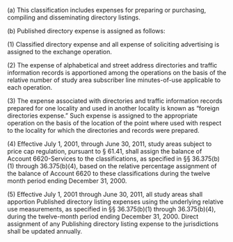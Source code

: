 (a) This classification includes expenses for preparing or purchasing, compiling and disseminating directory listings.

(b) Published directory expense is assigned as follows:

(1) Classified directory expense and all expense of soliciting advertising is assigned to the exchange operation.

(2) The expense of alphabetical and street address directories and traffic information records is apportioned among the operations on the basis of the relative number of study area subscriber line minutes-of-use applicable to each operation.

(3) The expense associated with directories and traffic information records prepared for one locality and used in another locality is known as “foreign directories expense.” Such expense is assigned to the appropriate operation on the basis of the location of the point where used with respect to the locality for which the directories and records were prepared.

(4) Effective July 1, 2001, through June 30, 2011, study areas subject to price cap regulation, pursuant to § 61.41, shall assign the balance of Account 6620-Services to the classifications, as specified in §§ 36.375(b)(1) through 36.375(b)(4), based on the relative percentage assignment of the balance of Account 6620 to these classifications during the twelve month period ending December 31, 2000.

(5) Effective July 1, 2001 through June 30, 2011, all study areas shall apportion Published directory listing expenses using the underlying relative use measurements, as specified in §§ 36.375(b)(1) through 36.375(b)(4), during the twelve-month period ending December 31, 2000. Direct assignment of any Publishing directory listing expense to the jurisdictions shall be updated annually.

